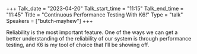 +++
Talk_date = "2023-04-20"
Talk_start_time = "11:15"
Talk_end_time = "11:45"
Title = "Continuous Performance Testing With K6!"
Type = "talk"
Speakers = ["butch-mayhew"]
+++

Reliability is the most important feature. One of the ways we can get a better understanding of the reliability of our system is through performance testing, and K6 is my tool of choice that I’ll be showing off.